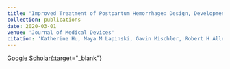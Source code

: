 ```yaml
---
title: "Improved Treatment of Postpartum Hemorrhage: Design, Development, and Bench-Top Validation of a Reusable Intrauterine Tamponade Device for Low-Resource Settings"
collection: publications
date: 2020-03-01
venue: 'Journal of Medical Devices'
citation: 'Katherine Hu, Maya M Lapinski, Gavin Mischler, Robert H Allen, Amir Manbachi, Rachel Chan Seay, &quot;Improved Treatment of Postpartum Hemorrhage: Design, Development, and Bench-Top Validation of a Reusable Intrauterine Tamponade Device for Low-Resource Settings.&quot; <i>Journal of Medical Devices</i>. 14(1), 2020.'
---
```

[Google Scholar](https://scholar.google.com/scholar?hl=en&as_sdt=0%2C21&q=2020-03-01-Improved-Treatment-of+Postpartum-Hemorrhage-Design-Development-and-Bench-Top-Validation-of+a-Reusable-Intrauterine-Tamponade-Device-for-Low-Resource-Settings&btnG=){:target="_blank"}
